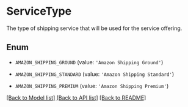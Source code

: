 # ServiceType

The type of shipping service that will be used for the service offering.

## Enum

* `AMAZON_SHIPPING_GROUND` (value: `'Amazon Shipping Ground'`)

* `AMAZON_SHIPPING_STANDARD` (value: `'Amazon Shipping Standard'`)

* `AMAZON_SHIPPING_PREMIUM` (value: `'Amazon Shipping Premium'`)

[[Back to Model list]](../README.md#documentation-for-models) [[Back to API list]](../README.md#documentation-for-api-endpoints) [[Back to README]](../README.md)


